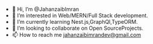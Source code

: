- 👋 Hi, I’m @JahanzaibImran
- 👀 I’m interested in Web/MERN/Full Stack development.
- 🌱 I’m currently learning Nest.js,GraphQl,TypeORM.
- 💞️ I’m looking to collaborate on Open SourceProjects.
- 📫 How to reach me jahanzaibimrandev@gmail.com

<!---
JahanzaibImran/JahanzaibImran is a ✨ special ✨ repository because its `README.md` (this file) appears on your GitHub profile.
You can click the Preview link to take a look at your changes.
--->
